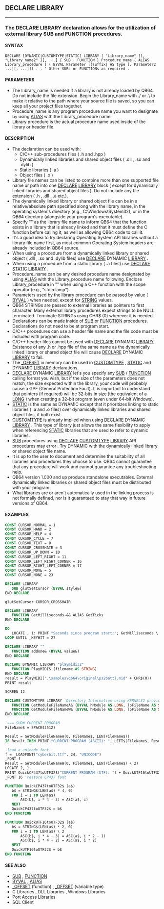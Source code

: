 ## DECLARE LIBRARY
---

### The DECLARE LIBRARY declaration allows for the utilization of external library SUB and FUNCTION procedures.

#### SYNTAX

`DECLARE [DYNAMIC|CUSTOMTYPE|STATIC] LIBRARY [ "Library_name" ][, "Library_name2" ][, ...] { SUB | FUNCTION } Procedure_name [ ALIAS Library_procedure ] ( BYVAL Parameter [{suffix| AS type [, Parameter2 ...][, ...]]) . . ' Other SUBs or FUNCTIONs as required .`

#### PARAMETERS
* The Library_name is needed if a library is not already loaded by QB64. Do not include the file extension. Begin the Library_name with ./ or .\ to make it relative to the path where your source file is saved, so you can keep all your project files together.
* Procedure_name is any program procedure name you want to designate by using [ALIAS](./ALIAS.md) with the Library_procedure name.
* Library procedure is the actual procedure name used inside of the library or header file.


#### DESCRIPTION
* The declaration can be used with:
	* C/C++ sub-procedures files ( .h and .hpp )
	* Dynamically linked libraries and shared object files ( .dll , .so and .dylib )
	* Static libraries ( .a )
	* Object files ( .o )
* Library file names can be listed to combine more than one supported file name or path into one [DECLARE](./DECLARE.md) [LIBRARY](./LIBRARY.md) block ( except for dynamically linked libraries and shared object files ). Do not include any file extension ( .h , .dll , .a etc.).
* The dynamically linked library or shared object file can be in a relative/absolute path specified along with the library name, in the operating system's directory (e.g., C:\Windows\System32), or in the QB64 directory (alongside your program's executable).
* Specify "" as the library file name to inform QB64 that the function exists in a library that is already linked and that it must define the C function before calling it, as well as allowing QB64 code to call it.
* It's a good idea to try declaring Operating System API libraries without a library file name first, as most common Operating System headers are already included in QB64 source.
* When using a procedure from a dynamically linked library or shared object ( .dll , .so and .dylib files) use [DECLARE](./DECLARE.md) DYNAMIC [LIBRARY](./LIBRARY.md) .
* When using a procedure from a static library ( .a files) use [DECLARE](./DECLARE.md) [STATIC](./STATIC.md) [LIBRARY](./LIBRARY.md) .
* Procedure_name can be any desired procedure name designated by using [ALIAS](./ALIAS.md) with the Library_procedure name following. Enclose Library_procedure in "" when using a C++ function with the scope operator (e.g., "std::clamp").
* Parameters used by the library procedure can be passed by value ( [BYVAL](./BYVAL.md) ) when needed, except for [STRING](./STRING.md) values.
* QB64 STRINGs are passed to external libraries as pointers to first character. Many external library procedures expect strings to be NULL terminated. Terminate STRINGs using CHR$ (0) wherever it is needed.
* Declarations can be made inside of [SUB](./SUB.md) or [FUNCTION](./FUNCTION.md) procedures. Declarations do not need to be at program start.
* C/C++ procedures can use a header file name and the file code must be included with program code.
* C/C++ header files cannot be used with [DECLARE](./DECLARE.md) DYNAMIC [LIBRARY](./LIBRARY.md) . Existence of any .h or .hpp file of the same name as the dynamically linked library or shared object file will cause [DECLARE](./DECLARE.md) DYNAMIC [LIBRARY](./LIBRARY.md) to fail.
* The [_OFFSET](./_OFFSET.md) in memory can be used in [CUSTOMTYPE](./CUSTOMTYPE.md) , [STATIC](./STATIC.md) and DYNAMIC [LIBRARY](./LIBRARY.md) declarations.
* [DECLARE](./DECLARE.md) DYNAMIC [LIBRARY](./LIBRARY.md) let's you specify any [SUB](./SUB.md) / [FUNCTION](./FUNCTION.md) calling format you wish, but if the size of the parameters does not match, the size expected within the library, your code will probably cause a GPF (General Protection Fault). It is important to understand that pointers (if required) will be 32-bits in size (the equivalent of a [LONG](./LONG.md) ) when creating a 32-bit program (even under 64-bit Windows).
* [STATIC](./STATIC.md) is the same as DYNAMIC except that it prioritizes linking to static libraries ( .a and .o files) over dynamically linked libraries and shared object files, if both exist.
* [CUSTOMTYPE](./CUSTOMTYPE.md) is already implied when using [DECLARE](./DECLARE.md) DYNAMIC [LIBRARY](./LIBRARY.md) . This type of library just allows the same flexibility to apply when referencing [STATIC](./STATIC.md) libraries that are used to refer to dynamic libraries.
* [SUB](./SUB.md) procedures using [DECLARE](./DECLARE.md) [CUSTOMTYPE](./CUSTOMTYPE.md) [LIBRARY](./LIBRARY.md) API procedures may error . Try DYNAMIC with the dynamically linked library or shared object file name.
* It is up to the user to document and determine the suitability of all libraries and procedures they choose to use. QB64 cannot guarantee that any procedure will work and cannot guarantee any troubleshooting help.
* QB64 version 1.000 and up produce standalone executables. External dynamically linked libraries or shared object files must be distributed with your program.
* What libraries are or aren't automatically used in the linking process is not formally defined, nor is it guaranteed to stay that way in future versions of QB64.


#### EXAMPLES
```vb
CONST CURSOR_NORMAL = 1
CONST CURSOR_HAND = 2
CONST CURSOR_HELP = 4
CONST CURSOR_CYCLE = 7
CONST CURSOR_TEXT = 8
CONST CURSOR_CROSSHAIR = 3
CONST CURSOR_UP_DOWN = 10
CONST CURSOR_LEFT_RIGHT = 11
CONST CURSOR_LEFT_RIGHT_CORNER = 16
CONST CURSOR_RIGHT_LEFT_CORNER = 17
CONST CURSOR_MOVE = 5
CONST CURSOR_NONE = 23

DECLARE LIBRARY
   SUB glutSetCursor (BYVAL style&)
END DECLARE

glutSetCursor CURSOR_CROSSHAIR
```
  
```vb
DECLARE LIBRARY
   FUNCTION GetMilliseconds~&& ALIAS GetTicks
END DECLARE

DO
   LOCATE , 1: PRINT "Seconds since program start:"; GetMilliseconds \ 1000;
LOOP UNTIL _KEYHIT = 27
```
  
```vb
DECLARE LIBRARY ""
   FUNCTION addone& (BYVAL value&)
END DECLARE
```
  
```vb
DECLARE DYNAMIC LIBRARY "playmidi32"
   FUNCTION PlayMIDI& (filename AS STRING)
END DECLARE
result = PlayMIDI(".\samples\qb64\original\ps2battl.mid" + CHR$(0))
PRINT result
```
  
```vb
SCREEN 12

DECLARE CUSTOMTYPE LIBRARY 'Directory Information using KERNEL32 provided by Dav
   FUNCTION GetModuleFileNameA& (BYVAL hModule AS LONG, lpFileName AS STRING, BYVAL nSize AS LONG)
   FUNCTION GetModuleFileNameW& (BYVAL hModule AS LONG, lpFileName AS STRING, BYVAL nSize AS LONG)
END DECLARE

'=== SHOW CURRENT PROGRAM
FileName$ = SPACE$(512)

Result = GetModuleFileNameA(0, FileName$, LEN(FileName$))
IF Result THEN PRINT "CURRENT PROGRAM (ASCII): "; LEFT$(FileName$, Result)

'load a unicode font
f = _LOADFONT("cyberbit.ttf", 24, "UNICODE")
_FONT f
Result = GetModuleFileNameW(0, FileName$, LEN(FileName$) \ 2)
LOCATE 2, 1
PRINT QuickCP437toUTF32$("CURRENT PROGRAM (UTF): ") + QuickUTF16toUTF32$(LEFT$(FileName$, Result * 2))
_FONT 16 'restore CP437 font

FUNCTION QuickCP437toUTF32$ (a$)
   b$ = STRING$(LEN(a$) * 4, 0)
   FOR i = 1 TO LEN(a$)
       ASC(b$, i * 4 - 3) = ASC(a$, i)
   NEXT
   QuickCP437toUTF32$ = b$
END FUNCTION

FUNCTION QuickUTF16toUTF32$ (a$)
   b$ = STRING$(LEN(a$) * 2, 0)
   FOR i = 1 TO LEN(a$) \ 2
       ASC(b$, i * 4 - 3) = ASC(a$, i * 2 - 1)
       ASC(b$, i * 4 - 2) = ASC(a$, i * 2)
   NEXT
   QuickUTF16toUTF32$ = b$
END FUNCTION
```
  


#### SEE ALSO
* [SUB](./SUB.md) , [FUNCTION](./FUNCTION.md)
* [BYVAL](./BYVAL.md) , [ALIAS](./ALIAS.md)
* [_OFFSET](./_OFFSET.md) (function) , [_OFFSET](./_OFFSET.md) (variable type)
* C Libraries , DLL Libraries , Windows Libraries
* Port Access Libraries
* SQL Client
